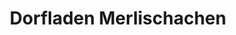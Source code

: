 ---
title: "Dorfladen Merlischachen"
url: /merlischachen/dorfladen-merlischachen/
shop: Lebensmittel
---